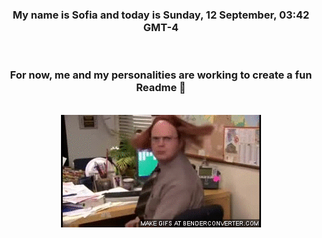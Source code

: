 


<div align="center">
<h3 >My name is Sofia and today is Sunday, 12 September, 03:42 GMT-4</h3><br>
<h3 >For now, me and my personalities are working to create a fun Readme 👋
</h3><br>
<img src='img/dwight.gif' alt='working...'/>
</div>
